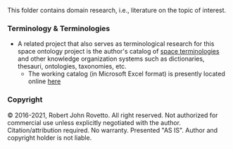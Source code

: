 This folder contains domain research, i.e., literature on the topic of interest.

### Terminology & Terminologies
- A related project that also serves as terminological research for this space ontology project is the author's catalog of [space terminologies](https://github.com/rrovetto/Astro-Terminologies-Catalog) and other knowledge organization systems such as dictionaries, thesauri, ontologies, taxonomies, etc.
  - The working catalog (in Microsoft Excel format) is presently located online [here](https://docs.google.com/spreadsheets/d/16XifdG0dy_8AxHJWdg969xSkNgcchRrk/edit?usp=sharing&ouid=112380258804517309117&rtpof=true&sd=true)

### Copyright
© 2016-2021, Robert John Rovetto. All right reserved.
Not authorized for commercial use unless explicitly negotiated with the author. Citation/attribution required. 
No warranty. Presented "AS IS". Author and copyright holder is not liable.
